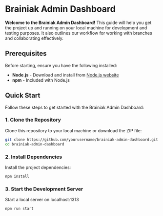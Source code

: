 # Brainiak Admin Dashboard

**Welcome to the Brainiak Admin Dashboard!** This guide will help you get the project up and running on your local machine for development and testing purposes. It also outlines our workflow for working with branches and collaborating effectively.

## Prerequisites

Before starting, ensure you have the following installed:
- **Node.js** - Download and install from [Node.js website](https://nodejs.org/en/download/)
- **npm** - Included with Node.js

## Quick Start

Follow these steps to get started with the Brainiak Admin Dashboard:

### 1. Clone the Repository

Clone this repository to your local machine or download the ZIP file:

```bash
git clone https://github.com/yourusername/brainiak-admin-dashboard.git
cd brainiak-admin-dashboard
```
### 2. Install Dependencies

Install the project dependencies:
```bash
npm install
```
### 3. Start the Development Server
Start a local server on localhost:1313
```bash
npm run start
```


